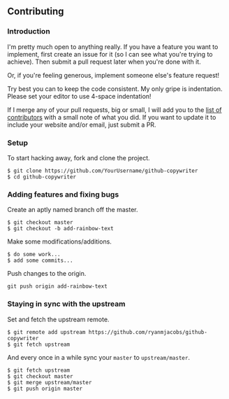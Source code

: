 ## Contributing

### Introduction
I'm pretty much open to anything really. If you have a feature you want to
implement, first create an issue for it (so I can see what you're trying to
achieve). Then submit a pull request later when you're done with it.

Or, if you're feeling generous, implement someone else's feature request!

Try best you can to keep the code consistent. My only gripe is indentation.
Please set your editor to use 4-space indentation!

If I merge any of your pull requests, big or small, I will add you to the
[list of contributors](//github.com/ryanmjacobs/github-copywriter/blob/master/CONTRIBUTORS.md)
with a small note of what you did. If you want to update it to
include your website and/or email, just submit a PR.

### Setup
To start hacking away, fork and clone the project.
```
$ git clone https://github.com/YourUsername/github-copywriter
$ cd github-copywriter
```

### Adding features and fixing bugs
Create an aptly named branch off the master.
```
$ git checkout master
$ git checkout -b add-rainbow-text
```

Make some modifications/additions.
```
$ do some work...
$ add some commits...
```

Push changes to the origin.
```
git push origin add-rainbow-text
```

### Staying in sync with the upstream
Set and fetch the upstream remote.
```
$ git remote add upstream https://github.com/ryanmjacobs/github-copywriter
$ git fetch upstream
```

And every once in a while sync your `master` to `upstream/master`.
```
$ git fetch upstream
$ git checkout master
$ git merge upstream/master
$ git push origin master
```
